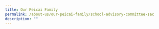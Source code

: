```yaml
---
title: Our Peicai Family
permalink: /about-us/our-peicai-family/school-advisory-committee-sac
description: ""
---
```

